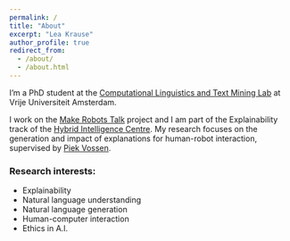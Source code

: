 ```yaml
---
permalink: /
title: "About"
excerpt: "Lea Krause"
author_profile: true
redirect_from: 
  - /about/
  - /about.html
---
```


I’m a PhD student at the [Computational Linguistics and Text Mining Lab](http://www.cltl.nl/) at Vrije Universiteit Amsterdam. 

I work on the [Make Robots Talk](http://makerobotstalk.nl/) project and I am part of the Explainability track of the [Hybrid Intelligence Centre](https://www.hybrid-intelligence-centre.nl/).
My research focuses on the generation and impact of explanations for human-robot interaction, supervised by [Piek Vossen](https://vossen.info/.).

### Research interests:
* Explainability
* Natural language understanding
* Natural language generation
* Human-computer interaction
* Ethics in A.I.
